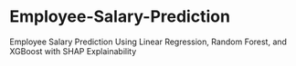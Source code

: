 # Employee-Salary-Prediction
Employee Salary Prediction Using Linear Regression, Random Forest, and XGBoost with SHAP Explainability
